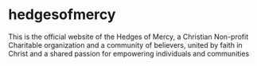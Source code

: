 # hedgesofmercy
This is the official website of the Hedges of Mercy, a Christian Non-profit Charitable organization and a community of believers, united by faith in Christ and a shared passion for empowering individuals and communities
